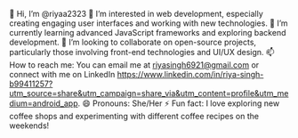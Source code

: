

👋 Hi, I’m @riyaa2323
👀 I’m interested in web development, especially creating engaging user interfaces and working with new technologies.
🌱 I’m currently learning advanced JavaScript frameworks and exploring backend development.
💞️ I’m looking to collaborate on open-source projects, particularly those involving front-end technologies and UI/UX design.
📫 How to reach me: You can email me at riyasingh6921@gmail.com or connect with me on LinkedIn https://www.linkedin.com/in/riya-singh-b99411257?utm_source=share&utm_campaign=share_via&utm_content=profile&utm_medium=android_app.
😄 Pronouns: She/Her
⚡ Fun fact: I love exploring new coffee shops and experimenting with different coffee recipes on the weekends!

<!---
riyaa2323/riyaa2323 is a ✨ special ✨ repository because its `README.md` (this file) appears on your GitHub profile.
You can click the Preview link to take a look at your changes.
--->
